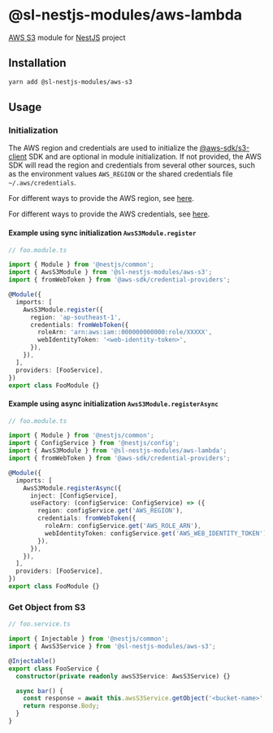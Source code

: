 # @sl-nestjs-modules/aws-lambda

[AWS S3](https://aws.amazon.com/s3/) module for [NestJS](https://docs.nestjs.com/) project

## Installation

```sh
yarn add @sl-nestjs-modules/aws-s3
```

## Usage

### Initialization

The AWS region and credentials are used to initialize the [@aws-sdk/s3-client](https://www.npmjs.com/package/@aws-sdk/client-s3) SDK and are optional in module initialization. If not provided, the AWS SDK will read the region and credentials from several other sources, such as the environment values `AWS_REGION` or the shared credentials file `~/.aws/credentials`.

For different ways to provide the AWS region, see [here](https://docs.aws.amazon.com/sdk-for-javascript/v2/developer-guide/setting-region.html).

For different ways to provide the AWS credentials, see [here](https://docs.aws.amazon.com/sdk-for-javascript/v2/developer-guide/setting-credentials-node.html).

#### Example using sync initialization `AwsS3Module.register`

```typescript
// foo.module.ts

import { Module } from '@nestjs/common';
import { AwsS3Module } from '@sl-nestjs-modules/aws-s3';
import { fromWebToken } from '@aws-sdk/credential-providers';

@Module({
  imports: [
    AwsS3Module.register({
      region: 'ap-southeast-1',
      credentials: fromWebToken({
        roleArn: 'arn:aws:iam::000000000000:role/XXXXX',
        webIdentityToken: '<web-identity-token>',
      }),
    }),
  ],
  providers: [FooService],
})
export class FooModule {}
```

#### Example using async initialization `AwsS3Module.registerAsync`

```typescript
// foo.module.ts

import { Module } from '@nestjs/common';
import { ConfigService } from '@nestjs/config';
import { AwsS3Module } from '@sl-nestjs-modules/aws-lambda';
import { fromWebToken } from '@aws-sdk/credential-providers';

@Module({
  imports: [
    AwsS3Module.registerAsync({
      inject: [ConfigService],
      useFactory: (configService: ConfigService) => ({
        region: configService.get('AWS_REGION'),
        credentials: fromWebToken({
          roleArn: configService.get('AWS_ROLE_ARN'),
          webIdentityToken: configService.get('AWS_WEB_IDENTITY_TOKEN'),
        }),
      }),
    }),
  ],
  providers: [FooService],
})
export class FooModule {}
```

### Get Object from S3

```typescript
// foo.service.ts

import { Injectable } from '@nestjs/common';
import { AwsS3Service } from '@sl-nestjs-modules/aws-s3';

@Injectable()
export class FooService {
  constructor(private readonly awsS3Service: AwsS3Service) {}

  async bar() {
    const response = await this.awsS3Service.getObject('<bucket-name>', '<object-key>');
    return response.Body;
  }
}
```
